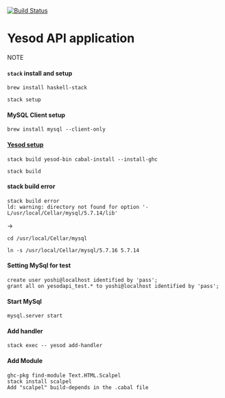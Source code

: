 [![Build Status](https://travis-ci.org/yoshi44/yesod-api.svg?branch=master)](https://travis-ci.org/yoshi44/yesod-api)

# Yesod API application

NOTE

#### `stack` install and setup

```
brew install haskell-stack
```
```
stack setup
```
#### MySQL Client setup

```
brew install mysql --client-only
```

#### [Yesod setup](http://www.yesodweb.com/page/quickstart)

```
stack build yesod-bin cabal-install --install-ghc
```

```
stack build
```

#### stack build error

```
stack build error
ld: warning: directory not found for option '-L/usr/local/Cellar/mysql/5.7.14/lib'
```

->

```
cd /usr/local/Cellar/mysql

ln -s /usr/local/Cellar/mysql/5.7.16 5.7.14
```

#### Setting MySql for test

```
create user yoshi@localhost identified by 'pass';
grant all on yesodapi_test.* to yoshi@localhost identified by 'pass';
```

#### Start MySql

```
mysql.server start
```

#### Add handler

```
stack exec -- yesod add-handler
```

#### Add Module

```
ghc-pkg find-module Text.HTML.Scalpel
stack install scalpel
Add "scalpel" build-depends in the .cabal file
```

